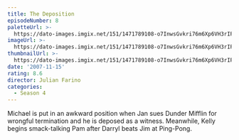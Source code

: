 ```yaml
---
title: The Deposition
episodeNumber: 8
paletteUrl: >-
  https://dato-images.imgix.net/151/1471789108-o7InwsGvkri76m6Xp6VH3rIPqQ6.jpg?auto=enhance&ch=DPR%2CWidth&palette=json
imageUrl: >-
  https://dato-images.imgix.net/151/1471789108-o7InwsGvkri76m6Xp6VH3rIPqQ6.jpg?auto=compress%2Cformat&ch=DPR%2CWidth&w=500
thumbnailUrl: >-
  https://dato-images.imgix.net/151/1471789108-o7InwsGvkri76m6Xp6VH3rIPqQ6.jpg?auto=enhance&ch=DPR%2CWidth&fit=crop&fm=jpg&h=280&w=500
date: '2007-11-15'
rating: 8.6
director: Julian Farino
categories:
  - Season 4
---
```


Michael is put in an awkward position when Jan sues Dunder Mifflin for wrongful termination and he is deposed as a witness. Meanwhile, Kelly begins smack-talking Pam after Darryl beats Jim at Ping-Pong.